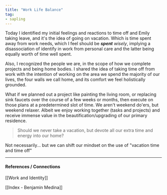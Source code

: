 ```yaml
---
title: "Work Life Balance"
tag: 
- sapling
---
```


Today I identified my initial feelings and reactions to time off and Emily taking leave, and it's the idea of going on vacation. Which is time spent away from work needs, which I feel should be ***spent** wisely*, implying a disassociation of identify in work from personal care and the latter being equally worth of time well spent. 

Also, I recognized the people we are, in the scope of how we complete projects and being home bodies. I shared the idea of taking time off from work with the intention of working on the area we spend the majority of our lives, the four walls we call home, and its comfort we feel holistically grounded. 

What if we planned out a project like painting the living room, or replacing sink faucets over the course of a few weeks or months, then execute on those plans at a predetermined slot of time. We aren't weekend do'ers, but weekend relaxer. Albeit we enjoy working together (tasks and projects) and receive immense value in the beautification/upgrading of our primary residence. 

> Should we never take a vacation, but devote all our extra time and energy into our home? 

Not necessarily... but we can shift our mindset on the use of "vacation time and time off" 

---
#### References / Connections 

[[Work and Identity]]

[[Index - Benjamin Medina]]